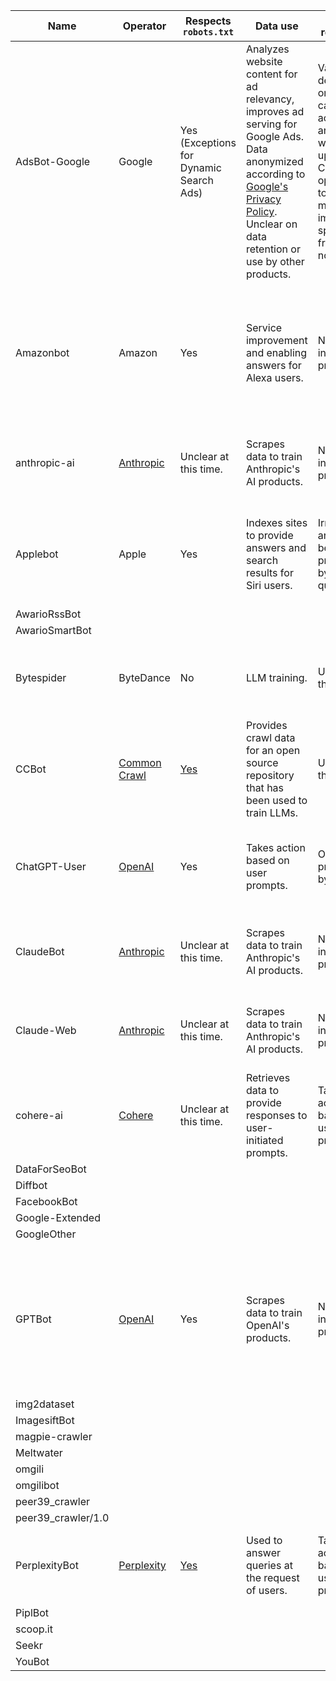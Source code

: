 |Name            |Operator |Respects `robots.txt`  |Data use  |Visit regularity  |Description  |
|----------------|---------|-----------------------|----------|------------------|-------------|
| AdsBot-Google   | Google  | Yes (Exceptions for Dynamic Search Ads) | Analyzes website content for ad relevancy, improves ad serving for Google Ads. Data anonymized according to [Google's Privacy Policy](https://policies.google.com/privacy). Unclear on data retention or use by other products. | Varies depending on campaign activity and website updates. Crawls optimized to minimize impact, specific frequency not public. | Web crawler by Google Ads to analyze websites for ad effectiveness and ensure ad relevancy to webpage content. |
|Amazonbot      | Amazon | Yes | Service improvement and enabling answers for Alexa users. | No information provided. | Includes references to crawled website when surfacing answers via Alexa; does not clearly outline other uses. |
|anthropic-ai  | [Anthropic](https://www.anthropic.com) | Unclear at this time. | Scrapes data to train Anthropic's AI products. | No information provided. | Scrapes data to train LLMs and AI products offered by Anthropic. |
|Applebot      | Apple         | Yes | Indexes sites to provide answers and search results for Siri users. | Irregular and may be prompted by user queries. | Used to answer queries from users; may included references to the indexed site. |
|AwarioRssBot   |         |                       |          |                  |             |
|AwarioSmartBot |         |                       |          |                  |             |
|Bytespider    | ByteDance | No | LLM training. | Unclear at this time. | Downloads data to train LLMS, including ChatGPT competitors. |
|CCBot         | [Common Crawl](https://commoncrawl.org) | [Yes](https://commoncrawl.org/ccbot) | Provides crawl data for an open source repository that has been used to train LLMs. | Unclear at this time. | Sources data that is made openly available and is used to train AI models. |
|ChatGPT-User   | [OpenAI](https://openai.com) | Yes | Takes action based on user prompts. | Only when prompted by a user. | Used by plugins in ChatGPT to answer queries based on user input. |
|ClaudeBot      | [Anthropic](https://www.anthropic.com) | Unclear at this time. | Scrapes data to train Anthropic's AI products. | No information provided. | Scrapes data to train LLMs and AI products offered by Anthropic. |
|Claude-Web | [Anthropic](https://www.anthropic.com) | Unclear at this time. | Scrapes data to train Anthropic's AI products. | No information provided. | Scrapes data to train LLMs and AI products offered by Anthropic. |
|cohere-ai | [Cohere](https://cohere.com) | Unclear at this time. | Retrieves data to provide responses to user-initiated prompts. | Takes action based on user prompts. | Retrieves data based on user prompts. |
|DataForSeoBot |         |                       |          |                  |             |
|Diffbot |         |                       |          |                  |             |
|FacebookBot    |         |                       |          |                  |             |
|Google-Extended|         |                       |          |                  |             |
|GoogleOther    |         |                       |          |                  |             |
|GPTBot        | [OpenAI](https://openai.com) | Yes | Scrapes data to train OpenAI's products. | No information provided. | Data is used to train current and future models, removed paywalled data, PII and data that violates the company's policies. |
| img2dataset |         |                       |          |                  |             |
|ImagesiftBot  |         |                       |          |                  |             |
|magpie-crawler |         |                       |          |                  |             |
|Meltwater     |         |                       |          |                  |             |
|omgili        |         |                       |          |                  |             |
|omgilibot     |         |                       |          |                  |             |
|peer39_crawler|         |                       |          |                  |             |
|peer39_crawler/1.0|         |                       |          |                  |             |
|PerplexityBot | [Perplexity](https://www.perplexity.ai/) | [Yes](https://docs.perplexity.ai/docs/perplexitybot) | Used to answer queries at the request of users. | Takes action based on user prompts.  | Operated by Perplexity to obtain results in response to user queries. |
|PiplBot       |         |                       |          |                  |             |
|scoop.it      |         |                       |          |                  |             |
|Seekr         |         |                       |          |                  |             |
|YouBot        |         |                       |          |                  |             |

